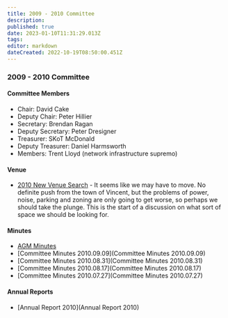 ```yaml
---
title: 2009 - 2010 Committee
description: 
published: true
date: 2023-01-10T11:31:29.013Z
tags: 
editor: markdown
dateCreated: 2022-10-19T08:50:00.451Z
---
```


### 2009 - 2010 Committee

#### Committee Members

-   Chair: David Cake
-   Deputy Chair: Peter Hillier
-   Secretary: Brendan Ragan
-   Deputy Secretary: Peter Dresigner
-   Treasurer: SKoT McDonald
-   Deputy Treasurer: Daniel Harmsworth
-   Members: Trent Lloyd (network infrastructure supremo)

#### Venue

-   [2010 New Venue Search](/committee/2010_New_Venue_Search/start) - It seems like we may have to move. No definite push from the town of Vincent, but the problems of power, noise, parking and zoning are only going to get worse, so perhaps we should take the plunge. This is the start of a discussion on what sort of space we should be looking for.

#### Minutes

-   [AGM Minutes](/committee/agm_minutes_2010.09.11)
-   [Committee Minutes 2010.09.09](Committee Minutes 2010.09.09)
-   [Committee Minutes 2010.08.31](Committee Minutes 2010.08.31)
-   [Committee Minutes 2010.08.17](Committee Minutes 2010.08.17)
-   [Committee Minutes 2010.07.27](Committee Minutes 2010.07.27)

#### Annual Reports

-   [Annual Report 2010](Annual Report 2010)
